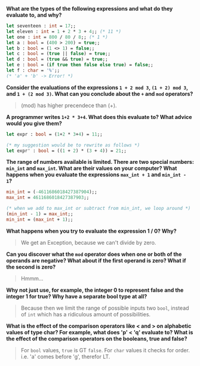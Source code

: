**What are the types of the following expressions and what do they evaluate to,
and why?**

```ocaml
let seventeen : int = 17;;
let eleven : int = 1 + 2 * 3 + 4;; (* 11 *)
let one : int = 800 / 80 / 8;; (* 1 *)
let a : bool = (400 > 200) = true;;
let b : bool = (1 <> 1) = false;;
let c : bool = (true || false) = true;;
let d : bool = (true && true) = true;;
let e : bool = (if true then false else true) = false;;
let f : char = '%';;
(* 'a' + 'b' -> Error! *)
```

**Consider the evaluations of the expressions `1 + 2 mod 3`, `(1 + 2) mod 3`,
and `1 + (2 mod 3)`. What can you conclude about the `+` and `mod` operators?**

> (mod) has higher precendece than (+).


**A programmer writes `1+2 * 3+4`. What does this evaluate to? What advice
would you give them?**

```ocaml
let expr : bool = (1+2 * 3+4) = 11;;

(* my suggestion would be to rewrite as follows *)
let expr' : bool = ((1 + 2) * (3 + 4)) = 21;;
```

**The range of numbers available is limited. There are two special numbers:
`min_int` and `max_int`. What are their values on your computer? What happens
when you evaluate the expressions `max_int + 1` and `min_int - 1`?**

```ocaml
min_int = (-4611686018427387904);;
max_int = 4611686018427387903;;

(* when we add to max_int or subtract from min_int, we loop around *)
(min_int - 1) = max_int;;
min_int = (max_int + 1);;
```

**What happens when you try to evaluate the expression 1 / 0? Why?**

> We get an Exception, because we can't divide by zero.

**Can you discover what the `mod` operator does when one or both of the
operands are negative? What about if the first operand is zero? What if the
second is zero?**

> Hmmm...

**Why not just use, for example, the integer 0 to represent false and the
integer 1 for true? Why have a separate bool type at all?**

> Because then we limit the range of possible inputs two `bool`, instead of
`int` which has a ridiculous amount of possibilities.

**What is the effect of the comparison operators like < and > on alphabetic
values of type char? For example, what does 'p' < 'q' evaluate to? What is the
effect of the comparison operators on the booleans, true and false?**

> For `bool` values, `true` is GT `false`. For `char` values it checks for
order. i.e. 'a' comes before 'g', therefor LT.

